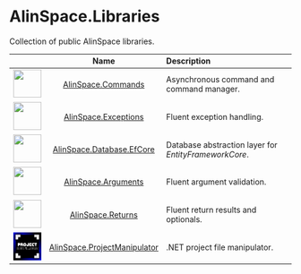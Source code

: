 # AlinSpace.Libraries
Collection of public AlinSpace libraries.

|  | Name | Description |
| ------------- |:-------------:|:-----|
| <img src="https://github.com/onixion/AlinSpace.Commands/blob/main/Assets/Icon.png" width="50" height="50"> | [AlinSpace.Commands](https://github.com/onixion/AlinSpace.Commands/) | Asynchronous command and command manager. |
| <img src="https://github.com/onixion/AlinSpace.Exceptions/blob/main/Assets/Icon.png" width="50" height="50"> | [AlinSpace.Exceptions](https://github.com/onixion/AlinSpace.Exceptions/) | Fluent exception handling. |
| <img src="https://github.com/onixion/AlinSpace.Database/blob/main/Assets/Icon.png" width="50" height="50"> | [AlinSpace.Database.EfCore](https://github.com/onixion/AlinSpace.Database.EfCore/) | Database abstraction layer for *EntityFrameworkCore*. |
| <img src="https://github.com/onixion/AlinSpace.Arguments/blob/main/Assets/Icon.png" width="50" height="50"> | [AlinSpace.Arguments](https://github.com/onixion/AlinSpace.Arguments/) | Fluent argument validation. |
| <img src="https://github.com/onixion/AlinSpace.Returns/blob/main/Assets/Icon.png" width="50" height="50"> | [AlinSpace.Returns](https://github.com/onixion/AlinSpace.Returns/) | Fluent return results and optionals. |
| <img src="https://github.com/onixion/AlinSpace.ProjectManipulator/blob/main/Assets/Icon.png" width="50" height="50"> | [AlinSpace.ProjectManipulator](https://github.com/onixion/AlinSpace.ProjectManipulator/) | .NET project file manipulator. |



